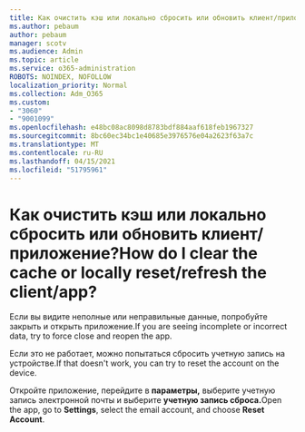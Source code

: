 ```yaml
---
title: Как очистить кэш или локально сбросить или обновить клиент/приложение?
ms.author: pebaum
author: pebaum
manager: scotv
ms.audience: Admin
ms.topic: article
ms.service: o365-administration
ROBOTS: NOINDEX, NOFOLLOW
localization_priority: Normal
ms.collection: Adm_O365
ms.custom:
- "3060"
- "9001099"
ms.openlocfilehash: e48bc08ac8098d8783bdf884aaf618feb1967327
ms.sourcegitcommit: 8bc60ec34bc1e40685e3976576e04a2623f63a7c
ms.translationtype: MT
ms.contentlocale: ru-RU
ms.lasthandoff: 04/15/2021
ms.locfileid: "51795961"
---
```

# <a name="how-do-i-clear-the-cache-or-locally-resetrefresh-the-clientapp"></a><span data-ttu-id="10b83-102">Как очистить кэш или локально сбросить или обновить клиент/приложение?</span><span class="sxs-lookup"><span data-stu-id="10b83-102">How do I clear the cache or locally reset/refresh the client/app?</span></span>

<span data-ttu-id="10b83-103">Если вы видите неполные или неправильные данные, попробуйте закрыть и открыть приложение.</span><span class="sxs-lookup"><span data-stu-id="10b83-103">If you are seeing incomplete or incorrect data, try to force close and reopen the app.</span></span>  

<span data-ttu-id="10b83-104">Если это не работает, можно попытаться сбросить учетную запись на устройстве.</span><span class="sxs-lookup"><span data-stu-id="10b83-104">If that doesn't work, you can try to reset the account on the device.</span></span>
 
<span data-ttu-id="10b83-105">Откройте приложение, перейдите в **параметры,** выберите учетную запись электронной почты и выберите **учетную запись сброса.**</span><span class="sxs-lookup"><span data-stu-id="10b83-105">Open the app, go to **Settings**, select the email account, and choose **Reset Account**.</span></span>